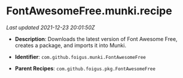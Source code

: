 # FontAwesomeFree.munki.recipe

_Last updated 2021-12-23 20:01:50Z_

- **Description**: Downloads the latest version of Font Awesome Free, creates a package, and imports it into Munki.

- **Identifier**: `com.github.foigus.munki.FontAwesomeFree`

- **Parent Recipes**: `com.github.foigus.pkg.FontAwesomeFree`
